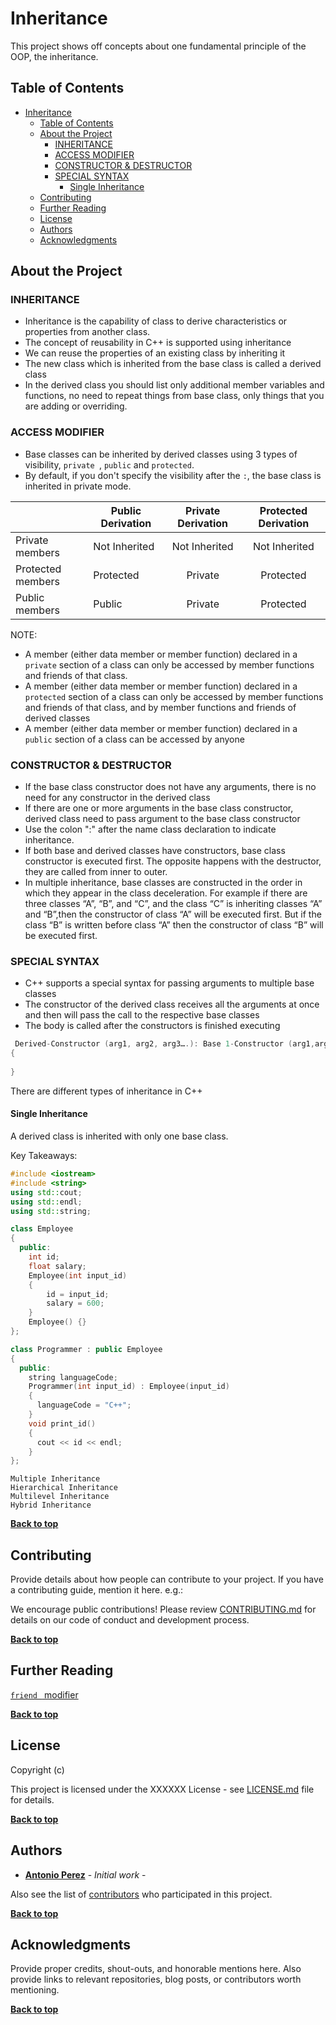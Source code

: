 # Inheritance

This project shows off concepts about one fundamental principle of the OOP, the inheritance.
## Table of Contents

- [Inheritance](#inheritance)
  - [Table of Contents](#table-of-contents)
  - [About the Project](#about-the-project)
    - [INHERITANCE](#inheritance-1)
    - [ACCESS MODIFIER](#access-modifier)
    - [CONSTRUCTOR & DESTRUCTOR](#constructor--destructor)
    - [SPECIAL SYNTAX](#special-syntax)
      - [Single Inheritance](#single-inheritance)
  - [Contributing](#contributing)
  - [Further Reading](#further-reading)
  - [License](#license)
  - [Authors](#authors)
  - [Acknowledgments](#acknowledgments)

## About the Project
### INHERITANCE
* Inheritance is the capability of class to derive characteristics or properties from another class.
* The concept of reusability in C++ is supported using inheritance
* We can reuse the properties of an existing class by inheriting it
* The new class which is inherited from the base class is called a derived class
* In the derived class you should list only additional member variables and functions, no need to repeat things from base class, only things that you are adding or overriding.
### ACCESS MODIFIER
* Base classes can be inherited by derived classes using 3 types of visibility,  ```private ```, ``` public ``` and ``` protected ```.
* By default, if you don't specify the visibility after the ``` : ```, the base class is inherited in private mode.

|                   | Public Derivation | Private Derivation | Protected Derivation |
| ----------------- | ----------------- | :----------------: | :------------------: |
| Private members   | Not Inherited     |   Not Inherited    |    Not Inherited     |
| Protected members | Protected         |      Private       |      Protected       |
| Public members    | Public            |      Private       |      Protected       |

NOTE: 
* A member (either data member or member function) declared in a ```private``` section of a class can only be accessed by member functions and friends of that class.
* A member (either data member or member function) declared in a ```protected``` section of a class can only be accessed by member functions and friends of that class, and by member functions and friends of derived classes
* A member (either data member or member function) declared in a ```public``` section of a class can be accessed by anyone

### CONSTRUCTOR & DESTRUCTOR
* If the base class constructor does not have any arguments, there is no need for any constructor in the derived class
* If there are one or more arguments in the base class constructor, derived class need to pass argument to the base class constructor
* Use the colon ":" after the name class declaration to indicate inheritance.
* If both base and derived classes have constructors, base class constructor is executed first. The opposite happens with the destructor, they are called from inner to outer.
* In multiple inheritance, base classes are constructed in the order in which they appear in the class deceleration. For example if there are three classes “A”, “B”, and “C”, and the class “C” is inheriting classes “A” and “B”,then the constructor of class “A” will be executed first. But if the class “B” is written before class “A” then the constructor of class “B” will be executed first.
### SPECIAL SYNTAX
* C++ supports a special syntax for passing arguments to multiple base classes
* The constructor of the derived class receives all the arguments at once and then will pass the call to the respective base classes
* The body is called after the constructors is finished executing
``` C++
 Derived-Constructor (arg1, arg2, arg3….): Base 1-Constructor (arg1,arg2), Base 2-Constructor(arg3,arg4)
{
  
}
```

There are different types of inheritance in C++

#### Single Inheritance
A derived class is inherited with only one base class.

Key Takeaways:

``` C++
#include <iostream>
#include <string>
using std::cout;
using std::endl;
using std::string;

class Employee
{
  public:
    int id;
    float salary;
    Employee(int input_id)
    {
        id = input_id;
        salary = 600;
    }
    Employee() {} 
};

class Programmer : public Employee
{
  public:
    string languageCode;
    Programmer(int input_id) : Employee(input_id)
    {
      languageCode = "C++";
    }
    void print_id()
    {
      cout << id << endl;
    }
};
```
    Multiple Inheritance
    Hierarchical Inheritance
    Multilevel Inheritance
    Hybrid Inheritance

**[Back to top](#table-of-contents)**
## Contributing

Provide details about how people can contribute to your project. If you have a contributing guide, mention it here. e.g.:

We encourage public contributions! Please review [CONTRIBUTING.md](docs/CONTRIBUTING.md) for details on our code of conduct and development process.

**[Back to top](#table-of-contents)**

## Further Reading
[```friend ``` modifier](https://isocpp.org/wiki/faq/friends)

**[Back to top](#table-of-contents)**

## License

Copyright (c) 

This project is licensed under the XXXXXX License - see [LICENSE.md](LICENSE.md) file for details.

**[Back to top](#table-of-contents)**

## Authors

* **[Antonio Perez](https://github.com/jsueprez)** - *Initial work* -

Also see the list of [contributors](https://github.com/your/project/contributors) who participated in this project.

**[Back to top](#table-of-contents)**

## Acknowledgments

Provide proper credits, shout-outs, and honorable mentions here. Also provide links to relevant repositories, blog posts, or contributors worth mentioning.

**[Back to top](#table-of-contents)**